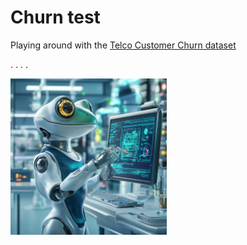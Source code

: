 # Churn test

Playing around with the [Telco Customer Churn dataset]([https://pages.github.com/](https://www.kaggle.com/datasets/blastchar/telco-customer-churn/data))

.
.
.
.

<img src="https://github.com/AndreaGarofoli/KaggleChurn/blob/main/data/MJ_frogbot.png" alt="frogbot" width="250"/>
